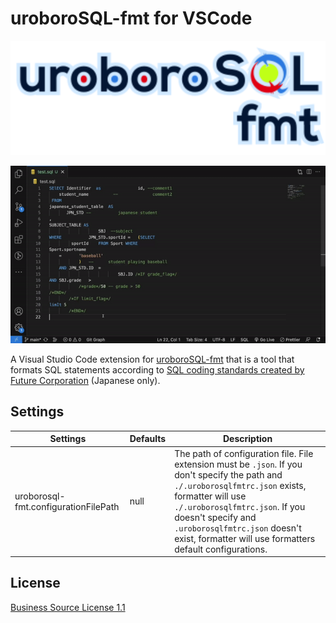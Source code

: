 # uroboroSQL-fmt for VSCode

![logo](./images/logo.png)

![demo](./images/demo.gif)

A Visual Studio Code extension for [uroboroSQL-fmt](https://github.com/future-architect/uroborosql-fmt) that is a tool that formats SQL statements according to [SQL coding standards created by Future Corporation](https://future-architect.github.io/coding-standards/documents/forSQL/SQL%E3%82%B3%E3%83%BC%E3%83%87%E3%82%A3%E3%83%B3%E3%82%B0%E8%A6%8F%E7%B4%84%EF%BC%88PostgreSQL%EF%BC%89.html) (Japanese only).

## Settings

| Settings | Defaults | Description |
| -------- | -------- | ----------- |
| uroborosql-fmt.configurationFilePath | null | The path of configuration file. File extension must be `.json`. If you don't specify the path and `./.uroborosqlfmtrc.json` exists, formatter will use `./.uroborosqlfmtrc.json`. If you doesn't specify and `.uroborosqlfmtrc.json` doesn't exist, formatter will use formatters default configurations. |

## License

[Business Source License 1.1](https://github.com/future-architect/vscode-uroborosql-fmt/blob/main/LICENSE)
